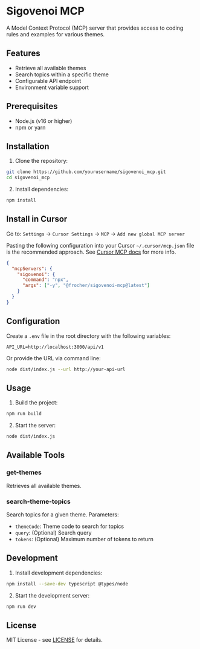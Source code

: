 # Sigovenoi MCP

A Model Context Protocol (MCP) server that provides access to coding rules and examples for various themes.

## Features

- Retrieve all available themes
- Search topics within a specific theme
- Configurable API endpoint
- Environment variable support

## Prerequisites

- Node.js (v16 or higher)
- npm or yarn


## Installation

1. Clone the repository:
```bash
git clone https://github.com/yourusername/sigovenoi_mcp.git
cd sigovenoi_mcp
```

2. Install dependencies:
```bash
npm install
```

## Install in Cursor

Go to: `Settings` -> `Cursor Settings` -> `MCP` -> `Add new global MCP server`

Pasting the following configuration into your Cursor `~/.cursor/mcp.json` file is the recommended approach. See [Cursor MCP docs](https://docs.cursor.com/context/model-context-protocol) for more info.

```json
{
  "mcpServers": {
    "sigovenoi": {
      "command": "npx",
      "args": ["-y", "@frocher/sigovenoi-mcp@latest"]
    }
  }
}
```

## Configuration

Create a `.env` file in the root directory with the following variables:
```env
API_URL=http://localhost:3000/api/v1
```

Or provide the URL via command line:
```bash
node dist/index.js --url http://your-api-url
```

## Usage

1. Build the project:
```bash
npm run build
```

2. Start the server:
```bash
node dist/index.js
```

## Available Tools

### get-themes
Retrieves all available themes.

### search-theme-topics
Search topics for a given theme. Parameters:
- `themeCode`: Theme code to search for topics
- `query`: (Optional) Search query
- `tokens`: (Optional) Maximum number of tokens to return

## Development

1. Install development dependencies:
```bash
npm install --save-dev typescript @types/node
```

2. Start the development server:
```bash
npm run dev
```

## License

MIT License - see [LICENSE](LICENSE) for details.
